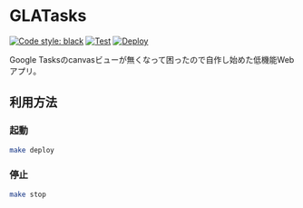 # GLATasks

[![Code style: black](https://img.shields.io/badge/code%20style-black-000000.svg)](https://github.com/psf/black)
[![Test](https://github.com/ak110/GLATasks2/actions/workflows/python-app.yml/badge.svg)](https://github.com/ak110/GLATasks2/actions/workflows/python-app.yml)
[![Deploy](https://github.com/ak110/GLATasks2/actions/workflows/publish.yml/badge.svg)](https://github.com/ak110/GLATasks2/actions/workflows/publish.yml)

Google Tasksのcanvasビューが無くなって困ったので自作し始めた低機能Webアプリ。

## 利用方法

### 起動

```bash
make deploy
```

### 停止

```bash
make stop
```
